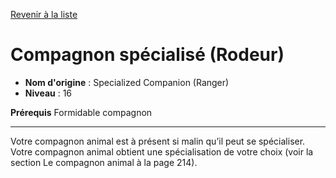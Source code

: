 [Revenir à la liste](..)

# Compagnon spécialisé (Rodeur)

 * **Nom d'origine** : Specialized Companion (Ranger)
 * **Niveau** : 16


<p><strong>Prérequis</strong> Formidable compagnon</p>
<hr>
<p>Votre compagnon animal est à présent si malin qu’il peut se spécialiser. Votre compagnon animal obtient une spécialisation de votre choix (voir la section Le compagnon animal à la page 214).</p>